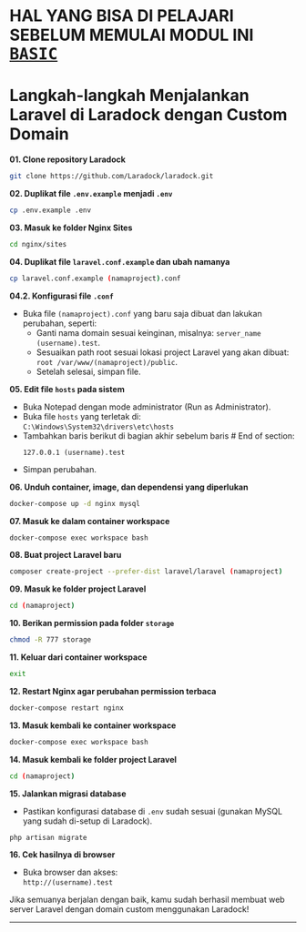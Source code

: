 # HAL YANG BISA DI PELAJARI SEBELUM MEMULAI MODUL INI [<kbd>BASIC</kbd>](https://github.com/TEUNGKU-ZULKIFLI/installasi-recomended-byTEUNGKU/blob/main/README.md)

# Langkah-langkah Menjalankan Laravel di Laradock dengan Custom Domain

**01. Clone repository Laradock**  
```bash
git clone https://github.com/Laradock/laradock.git
```

**02. Duplikat file `.env.example` menjadi `.env`**  
```bash
cp .env.example .env
```

**03. Masuk ke folder Nginx Sites**  
```bash
cd nginx/sites
```

**04. Duplikat file `laravel.conf.example` dan ubah namanya**  
```bash
cp laravel.conf.example (namaproject).conf
```

**04.2. Konfigurasi file `.conf`**  
- Buka file `(namaproject).conf` yang baru saja dibuat dan lakukan perubahan, seperti:
  - Ganti nama domain sesuai keinginan, misalnya: `server_name (username).test`.
  - Sesuaikan path root sesuai lokasi project Laravel yang akan dibuat: `root /var/www/(namaproject)/public`.
  - Setelah selesai, simpan file.

**05. Edit file `hosts` pada sistem**  
- Buka Notepad dengan mode administrator (Run as Administrator).
- Buka file `hosts` yang terletak di:  
  `C:\Windows\System32\drivers\etc\hosts`
- Tambahkan baris berikut di bagian akhir sebelum baris # End of section:
  ```
  127.0.0.1 (username).test
  ```
- Simpan perubahan.

**06. Unduh container, image, dan dependensi yang diperlukan**  
```bash
docker-compose up -d nginx mysql
```

**07. Masuk ke dalam container workspace**  
```bash
docker-compose exec workspace bash
```

**08. Buat project Laravel baru**  
```bash
composer create-project --prefer-dist laravel/laravel (namaproject)
```

**09. Masuk ke folder project Laravel**  
```bash
cd (namaproject)
```

**10. Berikan permission pada folder `storage`**  
```bash
chmod -R 777 storage
```

**11. Keluar dari container workspace**  
```bash
exit
```

**12. Restart Nginx agar perubahan permission terbaca**  
```bash
docker-compose restart nginx
```

**13. Masuk kembali ke container workspace**  
```bash
docker-compose exec workspace bash
```

**14. Masuk kembali ke folder project Laravel**  
```bash
cd (namaproject)
```

**15. Jalankan migrasi database**  
- Pastikan konfigurasi database di `.env` sudah sesuai (gunakan MySQL yang sudah di-setup di Laradock).
```bash
php artisan migrate
```

**16. Cek hasilnya di browser**  
- Buka browser dan akses:  
  `http://(username).test`

Jika semuanya berjalan dengan baik, kamu sudah berhasil membuat web server Laravel dengan domain custom menggunakan Laradock!

---
